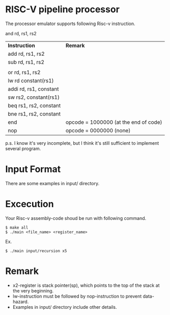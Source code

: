 # RISC-V pipeline processor
The processor emulator supports following Risc-v instruction.
<table>
  <tr>
    <td><strong>Instruction</strong></td>
            <td><strong>Remark</strong></td>
  </tr>
  <tr>
    <td>add rd, rs1, rs2</td>
  </tr>
  <tr>
    <td>sub rd, rs1, rs2</td>
  </tr>
  <tr>
    <td></td>and rd, rs1, rs2</td>
  </tr>
  <tr>
    <td>or rd, rs1, rs2</td>
  </tr>
  <tr>
    <td>lw rd constant(rs1)</td>
  </tr>
  <tr>
    <td>addi rd, rs1, constant</td>
  </tr>
  <tr>
    <td>sw rs2, constant(rs1)</td>
  </tr>
  <tr>
    <td>beq rs1, rs2, constant</td>
  </tr>
  <tr>
    <td>bne rs1, rs2, constant</td>
  </tr>
  <tr>
    <td>end</td>
    <td>opcode = 1000000 (at the end of code)</td>
  </tr>
  <tr>
    <td>nop</td>
    <td>opcode = 0000000 (none)</td>
  </tr> 
</table>
p.s. I know it's very incomplete, but I think it's still sufficient to implement several program.

# Input Format
There are some examples in input/ directory.

# Excecution
Your Risc-v assembly-code shoud be run with following command.
```shell
$ make all
$ ./main <file_name> <register_name>
```
Ex.
```shell
$ ./main input/recursion x5
```

# Remark
* x2-register is stack pointer(sp), which points to the top of the stack at the very beginning.
* lw-instruction must be followed by nop-instruction to prevent data-hazard.
* Examples in input/ directory include other details.

